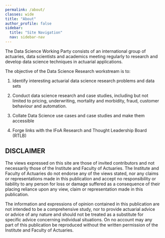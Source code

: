 ```yaml
---
permalink: /about/
classes: wide
title: "About"
author_profile: false
sidebar:
  title: "Site Navigation"
  nav: sidebar-nav
---
```


The Data Science Working Party consists of an international group of actuaries, data scientists and academics meeting regularly to research and develop data science techniques in actuarial applications.

The objective of the Data Science Research workstream is to:

1. Identify interesting actuarial data science research problems and data sets

2. Conduct data science research and case studies, including but not limited to pricing, underwriting, mortality and morbidity, fraud, customer behaviour and automation.

3. Collate Data Science use cases and case studies and make them accessible

4. Forge links with the IFoA Research and Thought Leadership Board (RTLB)

## DISCLAIMER
The views expressed on this site are those of invited contributors and not necessarily those of the Institute and Faculty of Actuaries. The Institute and Faculty of Actuaries do not endorse any of the views stated, nor any claims or representations made in this publication and accept no responsibility or liability to any person for loss or damage suffered as a consequence of their placing reliance upon any view, claim or representation made in this publication. 

The information and expressions of opinion contained in this publication are not intended to be a comprehensive study, nor to provide actuarial advice or advice of any nature and should not be treated as a substitute for specific advice concerning individual situations. On no account may any part of this publication be reproduced without the written permission of the Institute and Faculty of Actuaries.
